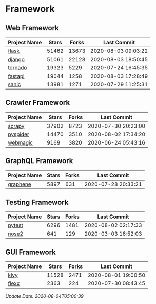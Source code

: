 # Framework

## Web Framework

| Project Name | Stars | Forks | Last Commit |
| ------------ | ----- | ----- | ----------- |
| [flask](https://github.com/pallets/flask) | 51462 | 13673 | 2020-08-03 09:03:22 |
| [django](https://github.com/django/django) | 51061 | 22128 | 2020-08-03 18:50:45 |
| [tornado](https://github.com/tornadoweb/tornado) | 19323 | 5229 | 2020-07-24 16:45:35 |
| [fastapi](https://github.com/tiangolo/fastapi) | 19044 | 1258 | 2020-08-03 17:28:49 |
| [sanic](https://github.com/huge-success/sanic) | 13981 | 1271 | 2020-07-29 11:25:31 |

## Crawler Framework

| Project Name | Stars | Forks | Last Commit |
| ------------ | ----- | ----- | ----------- |
| [scrapy](https://github.com/scrapy/scrapy) | 37902 | 8723 | 2020-07-30 20:23:00 |
| [pyspider](https://github.com/binux/pyspider) | 14470 | 3510 | 2020-08-02 17:34:20 |
| [webmagic](https://github.com/code4craft/webmagic) | 9169 | 3820 | 2020-06-24 05:43:16 |

## GraphQL Framework

| Project Name | Stars | Forks | Last Commit |
| ------------ | ----- | ----- | ----------- |
| [graphene](https://github.com/graphql-python/graphene) | 5897 | 631 | 2020-07-28 20:33:21 |

## Testing Framework

| Project Name | Stars | Forks | Last Commit |
| ------------ | ----- | ----- | ----------- |
| [pytest](https://github.com/pytest-dev/pytest) | 6296 | 1481 | 2020-08-02 02:17:33 |
| [nose2](https://github.com/nose-devs/nose2) | 641 | 129 | 2020-03-03 16:52:03 |

## GUI Framework

| Project Name | Stars | Forks | Last Commit |
| ------------ | ----- | ----- | ----------- |
| [kivy](https://github.com/kivy/kivy) | 11528 | 2471 | 2020-08-01 19:00:50 |
| [flexx](https://github.com/flexxui/flexx) | 2363 | 224 | 2020-07-30 08:43:45 |

*Update Date: 2020-08-04T05:00:39*